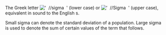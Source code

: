The Greek letter
!['  //sigma  '](../dictionary/equation_images/2332.1..png) (lower case)
or !['  //Sigma  '](../dictionary/equation_images/2332.2..png) (upper
case), equivalent in sound to the English s.

Small sigma can denote the standard deviation of a population. Large
sigma is used to denote the sum of certain values of the term that
follows.
